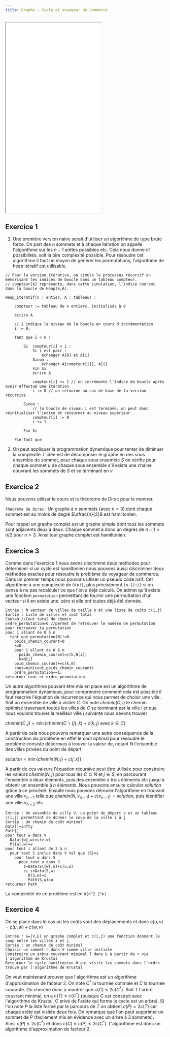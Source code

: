 ```yaml
--- 
title: Graphe - Cycle et voyageur de commerce
---
```


<iframe src="./img/voyageur.pdf" height="600" width="60%"></iframe>

## Exercice 1

1. Une première version naïve serait d'utiliser un algortihme de type brute
   force. On part des $n$ sommets et à chaque itération on appelle l'algorithme
   sur les $n-1$ arêtes possibles etc. Cela nous donne $n!$ possibilités, soit
   la pire complexité possible. Pour résoudre cet algorithme il faut un moyen de
   générer les permutations, l'algorithme de heap itératif est utilisable.

```
// Pour la version itérative, on simule le processus récursif en mémorisant les indices de boucle dans un tableau compteur.
// compteur[k] représente, dans cette simulation, l'indice courant dans la boucle de Heap(k,A).

Heap_iteratif(n : entier, A : tableau) :
    
    compteur := tableau de n entiers, initialisés à 0

    écrire A
    
    // i indique le niveau de la boucle en cours d'incrémentation
    i := 0;

    Tant que i < n :
        
        Si  compteur[i] < i :
            Si i est pair :
                échanger A[0] et A[i]
            Sinon :
                échanger A[compteur[i]], A[i]
            Fin Si
            écrire A
            
            compteur[i] += 1 // on incrémente l'indice de boucle après avoir effectué une itération
            i := 0 // on retourne au cas de base de la version récursive
        
        Sinon :
            // la boucle de niveau i est terminée, on peut donc réinitialiser l'indice et retourner au niveau supérieur
            compteur[i] := 0
            i += 1
        
        Fin Si
    
    Fin Tant que
```

2. On peut appliquer la programmation dynamique pour tenter de diminuer la
   complexité. L'idée est de décomposer le graphe en des sous ensemble de sommet,
   pour chaque sous ensemble $S$ on vérifie pour chaque sommet $u$ de chaque sous ensemble
   s'il existe une chaine couvrant les sommets de $S$ et se terminant en $v$

## Exercice 2

Nous pouvons utiliser le cours et le théorème de Dirac pour le montrer.

`Théorème de Dirac` : Un graphe à $n$ sommets (avec $n>3$) dont chaque sommet
est au moins de degré $\dfrac{n}{2}$ est hamiltonien.

Pour rappel un graphe complet est un graphe simple dont tous les sommets sont
adjacents deux à deux. Chaque sommet à donc un degrés de $n-1 > n/2$ pour
$n>3$. Ainsi tout graphe complet est hamiltonien.

## Exercice 3

Comme dans l'exercice 1 nous avons discriminé deux méthodes pour déterminer si
un cycle est hamiltonien nous pouvons aussi discriminer deux méthodes exactes
pour résoudre le problème du voyageur de commerce. Dans un premier temps nous
pouvons utilser un pseudo code naïf. Cet algorithme à une complexité de `O(n!)`,
plus précisément `(n-1)!/2` si on pense à ne pas recalculer ce que l'on a déjà
calculé. On admet qu'il existe une fonction `permutation` permettant de fournir une permuttation d'un vecteur si il en existe une, zéro si elle ont toutes déjà été donnée.

```
Entrée : N vecteur de villes de taille n et une liste de coûts c(i,j)
Sortie : Liste de villes et coût total
Cout=0 //Cout total du chemin
ordre_permutation=0 //permet de retrouver le numéro de permutation pour retrouver la permutation
pour i allant de 0 à n
  tant que permutation(N)!=0
    poids_chemin_courant=0
    k=0
    pour i allant de 0 à n
      poids_chemin_courant=c(k,N[i])
      k=N[i]
    poid_chemin_courant+=c(k,0)
    cout=min(cout,poids_chemin_courant)
    ordre_permutation+=1;
retourner cout et ordre_permutation
```

Un autre algorithme pouvant être mis en place est un algorithme de programmation
dynamique, pour comprendre comment cela est possible il faut réecrire l'équation
de récurrence qui nous permet de choisir une ville. Soit un ensemble de
ville à visiter $C$. On note $chemin(C,i)$ le chemin optimisé traversant
toutes les villes de $C$ se terminant par la ville $i$ et que nous voulons trouver la meilleur ville $j$ suivante nous
devons trouver

$\begin{equation} chemin(C,j)=\min\{chemin(C\backslash\{j\},k)+c(k,j) \; \text{avec} \; k \in
C\}\end{equation}$

A partir de cela nous pouvons remarquer une autre conséquence de
la construction du problème en effet le coût optimal pour résoudre le problème
consiste désormais à trouver la valeur de, notant $N$ l'ensemble des villes
privées du point de départ

$\begin{equation}solution = \min\{chemin(N,j)+c(j,x)\}\end{equation}$

A partir de ces valeurs l'équation récursive peut être utilisée pour construire
les valeurs $chemin(N,j)$ pour tous les $C\subseteq N$ et $j \in S$, en
parcourant l'ensemble à deux éléments, puis des ensemble à trois éléments etc
jusqu'à obtenir un ensemble à $n$ éléments. Nous pouvons ensuite calculer $solution$ grâce à ce procédé. Ensuite nous pouvons dérouler l'algorithme en trouvant une ville $v_{n-1}$ telle que $chemin(N,v_{n-1})+c(v_{n-1})=solution$, puis identifier une ville $v_{n-2}$ etc

```
Entrée : Un ensemble de ville V, un point de départ v et un tableau c(i,j) permettant de donner le coup de la ville i à j
Sortie : Un chemin de coût minimal
Data[]=infty
Path[]
pour tout w dans V 
  Data({w},w)=c(v,w)
  P({w},w)=v
pour tout i allant de 2 à n
  pour tout S inclus dans V tel que |S|=i
    pour tout w dans S 
      pour tout u dans S
        z=Data(S\{w},u)+c(u,w)
        si z<Data(S,w)
          D(S,w)=z
          Path(S,w)=u
retourner Path
```

La complexité de ce problème est en `O(n^2 2^n)`

## Exercice 4

On se place dans le cas où les coûts sont des déplacements et donc $c(u,v)=c(u,w)+c(w,v)$

```
Entrée : G=(V,E) un graphe complet et c(i,j) une fonction donnant le coup entre les villes i et j
Sortie : un chemin de coût minimal
Choisir un sommet r dans V comme ville initiale
Construire un arbre couvrant minimal T dans G à partir de r via l'algorithme de Krustal
Retourner le cycle hamiltonien H qui visite les sommets dans l'ordre trouvé par l'algorithme de Krustal
```

On veut maintenant prouver que l'algorithme est un algorithme d'approximation de facteur 2. On note $C^\ast$ la tournée optimale et $C$ la tournée courante. On cherche donc à montrer que $c(C)\leq2 c(C^\ast)$. Soit $T$ l'arbre couvrant minimal, on a $c(T)\leq c(C^\ast)$ (puisque C est construit avec l'algorithme de Krustal, C privé de l'arète qui forme le cycle est un arbre). Si l'on note $P$ la liste formé par le parcours de $T$ on obtient $c(P)=2c(T)$ car chaque arête est visitée deux fois. On remarque que l'on peut supprimer un sommet de $P$ (facilement mis en évidence avec un arbre à 3 sommets). Ainsi $c(P)\leq 2c(C^\ast)$ et donc $c(C)\leq c(P) \leq 2 c(C^\ast)$. L'algorithme est donc un algorithme d'approximation de facteur 2.

